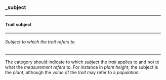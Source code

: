 ### _subject



------
#### Trait subject



------
###### Subject to which the trait refers to.



------
The category should indicate to which *subject* the *trait* applies to and not to what the *measurement refers* to. For instance in *plant height*, the subject is the *plant*, although the *value* of the *trait* may refer to a *population*.